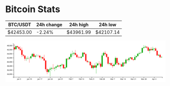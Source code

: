 # Bitcoin Stats

BTC/USDT|24h change|24h high|24h low|
|---|---|---|---|
|$42453.00|-2.24%|$43961.99|$42107.14|

<img src="./chart.svg">
